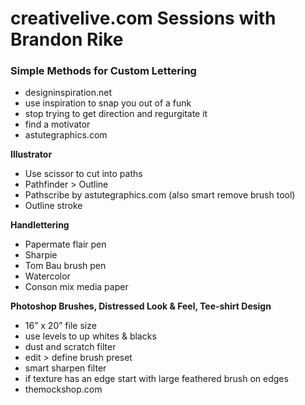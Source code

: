 creativelive.com Sessions with Brandon Rike
================================================

### Simple Methods for Custom Lettering

- designinspiration.net
- use inspiration to snap you out of a funk
- stop trying to get direction and regurgitate it
- find a motivator
- astutegraphics.com

**Illustrator**

- Use scissor to cut into paths
- Pathfinder > Outline
- Pathscribe by astutegraphics.com (also smart remove brush tool)
- Outline stroke

**Handlettering**

- Papermate flair pen
- Sharpie
- Tom Bau brush pen
- Watercolor
- Conson mix media paper

**Photoshop Brushes, Distressed Look & Feel, Tee-shirt Design**

- 16” x 20” file size
- use levels to up whites & blacks
- dust and scratch filter
- edit > define brush preset
- smart sharpen filter
- if texture has an edge start with large feathered brush on edges
- themockshop.com
